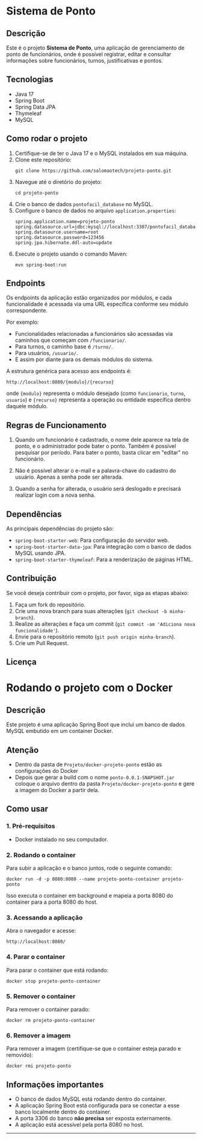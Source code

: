 
# Sistema de Ponto

## Descrição
Este é o projeto **Sistema de Ponto**, uma aplicação de gerenciamento de ponto de funcionários, onde é possível registrar, editar e consultar informações sobre funcionários, turnos, justificativas e pontos.

## Tecnologias
- Java 17
- Spring Boot
- Spring Data JPA
- Thymeleaf
- MySQL

## Como rodar o projeto

1. Certifique-se de ter o Java 17 e o MySQL instalados em sua máquina.
2. Clone este repositório:
   ```
   git clone https://github.com/salomaotech/projeto-ponto.git
   ```
3. Navegue até o diretório do projeto:
   ```
   cd projeto-ponto
   ```
4. Crie o banco de dados `pontofacil_database` no MySQL.
5. Configure o banco de dados no arquivo `application.properties`:
   ```properties
   spring.application.name=projeto-ponto
   spring.datasource.url=jdbc:mysql://localhost:3307/pontofacil_database
   spring.datasource.username=root
   spring.datasource.password=123456
   spring.jpa.hibernate.ddl-auto=update
   ```
6. Execute o projeto usando o comando Maven:
   ```
   mvn spring-boot:run
   ```

## Endpoints

Os endpoints da aplicação estão organizados por módulos, e cada funcionalidade é acessada via uma URL específica conforme seu módulo correspondente.

Por exemplo:
- Funcionalidades relacionadas a funcionários são acessadas via caminhos que começam com `/funcionario/`.
- Para turnos, o caminho base é `/turno/`.
- Para usuários, `/usuario/`.
- E assim por diante para os demais módulos do sistema.

A estrutura genérica para acesso aos endpoints é:

```
http://localhost:8080/{modulo}/{recurso}
```

onde `{modulo}` representa o módulo desejado (como `funcionario`, `turno`, `usuario`) e `{recurso}` representa a operação ou entidade específica dentro daquele módulo.

## Regras de Funcionamento

1. Quando um funcionário é cadastrado, o nome dele aparece na tela de ponto, e o administrador pode bater o ponto. Também é possível pesquisar por período. Para bater o ponto, basta clicar em "editar" no funcionário.

2. Não é possível alterar o e-mail e a palavra-chave do cadastro do usuário. Apenas a senha pode ser alterada.

3. Quando a senha for alterada, o usuário será deslogado e precisará realizar login com a nova senha.

## Dependências

As principais dependências do projeto são:

- `spring-boot-starter-web`: Para configuração do servidor web.
- `spring-boot-starter-data-jpa`: Para integração com o banco de dados MySQL usando JPA.
- `spring-boot-starter-thymeleaf`: Para a renderização de páginas HTML.

## Contribuição

Se você deseja contribuir com o projeto, por favor, siga as etapas abaixo:

1. Faça um fork do repositório.
2. Crie uma nova branch para suas alterações (`git checkout -b minha-branch`).
3. Realize as alterações e faça um commit (`git commit -am 'Adiciona nova funcionalidade'`).
4. Envie para o repositório remoto (`git push origin minha-branch`).
5. Crie um Pull Request.

## Licença


# Rodando o projeto com o Docker

## Descrição
Este projeto é uma aplicação Spring Boot que inclui um banco de dados MySQL embutido em um container Docker.

## Atenção

- Dentro da pasta de ```Projeto/docker-projeto-ponto``` estão as configurações do Docker
- Depois que gerar a build com o nome ```ponto-0.0.1-SNAPSHOT.jar``` coloque o arquivo dentro da pasta ```Projeto/docker-projeto-ponto``` e gere a imagem do Docker a partir dela.

## Como usar

### 1. Pré-requisitos
- Docker instalado no seu computador.

### 2. Rodando o container
Para subir a aplicação e o banco juntos, rode o seguinte comando:

```
docker run -d -p 8080:8080 --name projeto-ponto-container projeto-ponto
```

Isso executa o container em background e mapeia a porta 8080 do container para a porta 8080 do host.

### 3. Acessando a aplicação
Abra o navegador e acesse:

```
http://localhost:8080/
```

### 4. Parar o container
Para parar o container que está rodando:

```
docker stop projeto-ponto-container
```

### 5. Remover o container
Para remover o container parado:

```
docker rm projeto-ponto-container
```

### 6. Remover a imagem
Para remover a imagem (certifique-se que o container esteja parado e removido):

```
docker rmi projeto-ponto
```

## Informações importantes
- O banco de dados MySQL está rodando dentro do container.
- A aplicação Spring Boot está configurada para se conectar a esse banco localmente dentro do container.
- A porta 3306 do banco **não precisa** ser exposta externamente.
- A aplicação está acessível pela porta 8080 no host.

---
